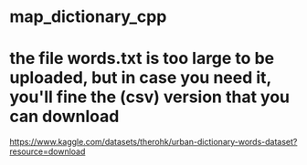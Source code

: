 # map_dictionary_cpp
# the file words.txt is too large to be uploaded, but in case you need it, you'll fine the (csv) version that you can download 
https://www.kaggle.com/datasets/therohk/urban-dictionary-words-dataset?resource=download
